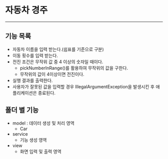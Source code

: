 # 자동차 경주
***

## 기능 목록

* 자동차 이름을 입력 받는다.(쉽표를 기준으로 구분)
* 이동 횟수를 입력 받는다.
* 전진 조건은 무작위 값 중 4 이상의 숫자일 때이다.
    * pickNumberInRange()를 활용하여 무작위의 값을 구한다.
    * 무작위의 값이 4이상이면 전진이다.
* 실행 결과를 출력한다.
* 사용자가 잘못된 값을 입력할 경우 IllegalArgumentException을 발생시킨 후 애플리케이션은 종료된다.

## 폴더 별 기능
* model : 데이터 생성 및 처리 영역
  * Car
* service
  * 기능 생성 영역
* view
  * 화면 입력 및 출력 영역
